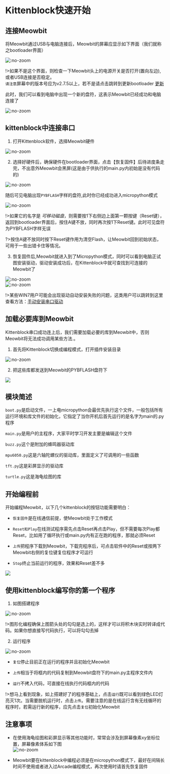 # Kittenblock快速开始 

## 连接Meowbit 

将Meowbit通过USB与电脑连接后，Meowbit的屏幕应显示如下界面（我们就称之bootloader界面）  

![](https://s2.ax1x.com/2019/08/23/mDeQjs.jpg ':no-zoom')  

!>如果不是这个界面，则检查一下Meowbit头上的电源开关是否打开(置向左边),或者USB连接是否稳定。  
`请注意`屏幕中的版本号应为v2.7.5以上，若不是请点击跳转到更新bootloader [更新](more/upgrade) 

此时，我们可以看到电脑中出现一个新的盘符，这表示Meowbit已经成功和电脑连接了  

![](https://s2.ax1x.com/2019/08/23/mDe8H0.png ':no-zoom')    

## kittenblock中连接串口 

1. 打开Kittenblock软件，选择Meowbit硬件  

![](https://s2.ax1x.com/2019/08/23/mDeYNT.png ':no-zoom')  

2. 选择好硬件后，确保硬件在bootloader界面，点击【恢复固件】后待进度条走完，不出意外Meowbit会黑屏(这是由于供执行的main.py内初始是没有代码的)  

![](https://s2.ax1x.com/2019/08/23/mDet4U.png ':no-zoom')   

随后可见电脑出现`PYBFLASH`字样的盘符,此时你已经成功进入micropython模式

![](https://s2.ax1x.com/2019/08/23/mDi2Of.png ':no-zoom')

!>如果它的名字是 *可移动磁盘*，则需要按1下右侧边上面第一颗按键（Reset键），返回到bootloader界面后，按住A键不放，同时再次按1下Reset键。此时可见盘符为PYBFLASH字样无误  

?>按住A键不放同时按下Reset键作用为清空Flash，让Meowbit回到初始状态，可用于一些出错卡住等情况。

3. 恢复固件后,Meowbit就进入到了Micropython模式，同时可以看到电脑正试图安装驱动，驱动安装成功后，在Kittenblock中就可查找到可连接的Meowbit了 

![](https://s2.ax1x.com/2019/08/23/mDea34.png ':no-zoom')  
![](https://s2.ax1x.com/2019/08/23/mDeUCF.png ':no-zoom')  

!>某些WIN7用户可能会出现驱动自动安装失败的问题，这类用户可以跳转到这里查看方法：[手动安装串口驱动](../micropython/micropython快速开始?id=安装串口驱动这一点win10或mac用户可以忽略)  

## 加载必要库到Meowbit  

Kittenblock串口成功连上后，我们需要加载必要的库到Meowbit中，否则Meowbit将无法成功调用某些方法.。  

1. 首先将Kittenblock切换成编程模式，打开插件安装目录  

![](https://s2.ax1x.com/2019/08/23/mDeBuR.png ':no-zoom')  


2. 把这些库都发送到Meowbit的PYBFLASH盘符下  
 
![](https://s2.ax1x.com/2019/08/23/mDeDD1.png)   

## 模块简述 

`boot.py`是启动文件，一上电micropython会最优先执行这个文件，一般包括所有运行环境和库文件的初始化，它指定了当你开机后首先运行的是名字为main的.py程序 

`main.py`是用户的主程序，大家平时学习开发主要是编辑这个文件 

`buzz.py`这个是附加的蜂鸣器驱动库  

`mpu6050.py`这是六轴陀螺仪的驱动库，里面定义了可调用的一些函数 

`tft.py`这是彩屏显示的驱动库  

`turtle.py`这是海龟绘图的库  

## 开始编程前  

开始编程Meowbit，以下几个kittenblock的按钮功能需要明白：

- `恢复固件`是在线通信前提，使Meowbit处于工作模式   

- `Reset和Play`在线测试程序需先点击Reset再点击Play，但不需要每次Play都Reset，比如用了循环执行或main.py内有正在跑的程序，那就必须Reset  

- `上传`把程序下载到Meowbit，下载完程序后，可点击软件中的Reset或按两下Meowbit右侧的复位键复位程序才可运行   

- `Stop`终止当前运行的程序，效果和Reset差不多  

![](https://s2.ax1x.com/2019/08/23/mDe2CD.png)  

## 使用kittenblock编写你的第一个程序  

1. 如图搭建程序    

![](https://s2.ax1x.com/2019/08/23/mDA9L6.png ':no-zoom')  

!>图形化编程确保上图箭头处的勾勾是选上的，这样才可以将积木块实时转译成代码。如果你想直接写代码执行，可以将勾勾去掉 

2. 运行程序  

![](https://s2.ax1x.com/2019/08/23/mDEyE8.png ':no-zoom')   

- `复位`停止目前正在运行的程序并且初始化Meowbit   

- `上传`相当于将框内的代码复制到Meowbit盘符下的main.py主程序文件内  

- `运行`不拷入代码，可直接在线执行代码框内的代码   

!>想马上看到现象，如上搭建好了的程序基础上，点击`运行`既可以看到绿色LED灯亮灭1次。当需要脱机运行时，点击`上传`。需要注意的是在线运行含有无线循环的程序时，若需运行新的程序，应先点击`复位`初始化Meowbit  

## 注意事项  

- 在使用海龟绘图和彩屏显示等其他功能时，常常会涉及到屏幕像素xy坐标位置，屏幕像素体系如下图  
![](https://s2.ax1x.com/2019/08/23/mDeR8e.png ':no-zoom')  

- Meowbit要在kittenblock中编程必须是在micropython模式下，最好在间隔长时间不使用或者进入过Arcade编程模式，再次使用时请首先恢复固件  
